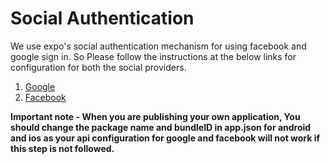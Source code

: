 # Social Authentication

We use expo's social authentication mechanism for using facebook and google sign in. So Please follow the instructions at the below links for configuration for both the social providers.

1. [Google](https://docs.expo.io/versions/latest/sdk/google.html)
2. [Facebook](https://docs.expo.io/versions/latest/sdk/facebook.html) 

**Important note - When you are publishing your own application, You should change the package name and bundleID in app.json for android and ios as your api configuration for google and facebook will not work if this step is not followed.**

